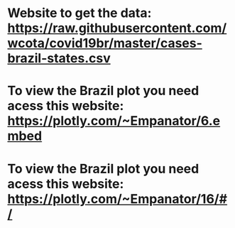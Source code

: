# Website to get the data: https://raw.githubusercontent.com/wcota/covid19br/master/cases-brazil-states.csv
# To view the Brazil plot you need acess this website: https://plotly.com/~Empanator/6.embed
# To view the Brazil plot you need acess this website: https://plotly.com/~Empanator/16/#/

